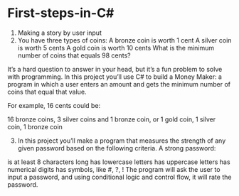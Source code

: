 # First-steps-in-C#
1. Making a story by user input
2. You have three types of coins:
  A bronze coin is worth 1 cent
  A silver coin is worth 5 cents
  A gold coin is worth 10 cents
  What is the minimum number of coins that equals 98 cents?
  
  It’s a hard question to answer in your head, but it’s a fun problem to solve with programming. In this project you’ll use C# to build a Money Maker: a program in which
  a user enters an amount and gets the minimum number of coins that equal that value.
  
  For example, 16 cents could be:
  
  16 bronze coins,
  3 silver coins and 1 bronze coin, or
  1 gold coin, 1 silver coin, 1 bronze coin
  
3. In this project you’ll make a program that measures the strength of any given password based on the following criteria. A strong password:

is at least 8 characters long
has lowercase letters
has uppercase letters
has numerical digits
has symbols, like #, ?, !
The program will ask the user to input a password, and using conditional logic and control flow, it will rate the password.

